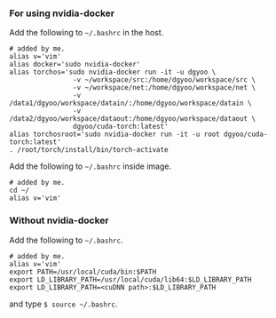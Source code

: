 ### For using nvidia-docker
Add the following to `~/.bashrc` in the host.
```
# added by me.
alias v='vim'
alias docker='sudo nvidia-docker'
alias torchos='sudo nvidia-docker run -it -u dgyoo \
                -v ~/workspace/src:/home/dgyoo/workspace/src \
                -v ~/workspace/net:/home/dgyoo/workspace/net \
                -v /data1/dgyoo/workspace/datain/:/home/dgyoo/workspace/datain \
                -v /data2/dgyoo/workspace/dataout:/home/dgyoo/workspace/dataout \
                dgyoo/cuda-torch:latest'
alias torchosroot='sudo nvidia-docker run -it -u root dgyoo/cuda-torch:latest'
. /root/torch/install/bin/torch-activate
```
Add the following to `~/.bashrc` inside image.
```
# added by me.
cd ~/
alias v='vim'
```

### Without nvidia-docker
Add the following to `~/.bashrc`.</br>
```
# added by me.
alias v='vim'
export PATH=/usr/local/cuda/bin:$PATH
export LD_LIBRARY_PATH=/usr/local/cuda/lib64:$LD_LIBRARY_PATH
export LD_LIBRARY_PATH=<cuDNN path>:$LD_LIBRARY_PATH
```
and type `$ source ~/.bashrc`.
